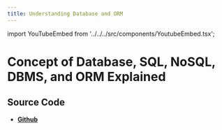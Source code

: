 ```yaml
---
title: Understanding Database and ORM
---
```


import YouTubeEmbed from '../../../src/components/YoutubeEmbed.tsx';

# Concept of Database, SQL, NoSQL, DBMS, and ORM Explained

<YouTubeEmbed videoId="P5G1AGUXPN4" />

## Source Code

- [**Github**](https://github.com/isarojdahal/node-js-workshop)
